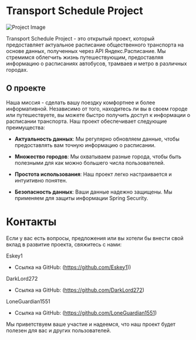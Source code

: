 # Transport Schedule Project

![Project Image](https://media.istockphoto.com/id/1371319562/ru/%D1%84%D0%BE%D1%82%D0%BE/%D1%81%D0%B8%D0%BD%D0%B8%D0%B9-%D0%B0%D0%B2%D1%82%D0%BE%D0%B1%D1%83%D1%81-%D0%B4%D0%B2%D0%B8%D0%B6%D0%B5%D1%82%D1%81%D1%8F-%D0%BF%D0%BE-%D0%B4%D0%BE%D1%80%D0%BE%D0%B3%D0%B5-%D0%BF%D0%BE-%D0%B3%D0%BE%D1%80%D0%BE%D0%B4%D1%83-%D1%80%D0%B0%D0%BD%D0%BD%D0%B8%D0%BC-%D1%83%D1%82%D1%80%D0%BE%D0%BC.jpg?s=612x612&w=0&k=20&c=tfVGmy-z4R-lXZzOtNcgZT63eQnjPYPl78t3rJHjl7o=)

Transport Schedule Project - это открытый проект, который предоставляет актуальное расписание общественного транспорта на основе данных, полученных через API Яндекс.Расписание. Мы стремимся облегчить жизнь путешествующим, предоставляя информацию о расписаниях автобусов, трамваев и метро в различных городах.

## О проекте

Наша миссия - сделать вашу поездку комфортнее и более информативной. Независимо от того, находитесь ли вы в своем городе или путешествуете, вы можете быстро получить доступ к информации о расписании транспорта. Наш проект обеспечивает следующие преимущества:

- **Актуальность данных**: Мы регулярно обновляем данные, чтобы предоставлять вам точную информацию о расписании.

- **Множество городов**: Мы охватываем разные города, чтобы быть полезными для как можно большего числа пользователей.

- **Простота использования**: Наш проект легко настраивается и интуитивно понятен.

- **Безопасность данных**: Ваши данные надежно защищены. Мы применяем для защиты информации Spring Security.

# Контакты

Если у вас есть вопросы, предложения или вы хотели бы внести свой вклад в развитие проекта, свяжитесь с нами:

Eskey1
- Ссылка на GitHub: (https://github.com/Eskey1))

DarkLord272
- Ссылка на GitHub: (https://github.com/DarkLord272)

LoneGuardian1551
- Ссылка на GitHub: (https://github.com/LoneGuardian1551)

Мы приветствуем ваше участие и надеемся, что наш проект будет полезен для вас и других пользователей.
